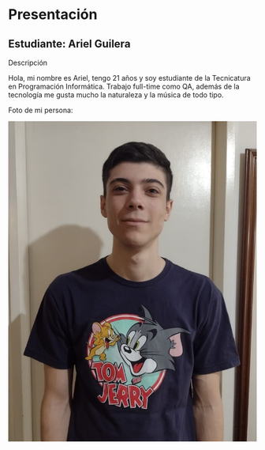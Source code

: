 # Presentación

## Estudiante: Ariel Guilera

Descripción

Hola, mi nombre es Ariel, tengo 21 años y soy estudiante de la Tecnicatura en Programación Informática. Trabajo full-time como QA, además de la tecnología me gusta mucho la naturaleza y la música de todo tipo.

Foto de mi persona:

![d](https://github.com/algo1unsam/presentaciontp0-AriGuilera/blob/main/WhatsApp%20Image%202023-03-21%20at%2017.06.49.jpeg?s=400x400)
